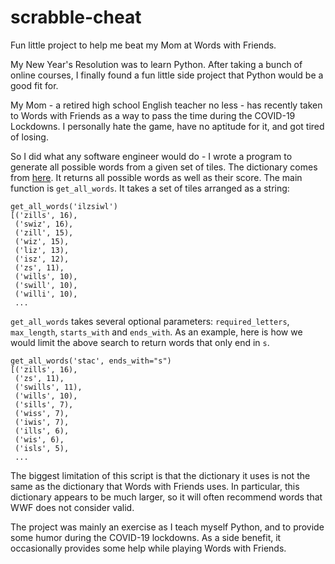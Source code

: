 # scrabble-cheat
Fun little project to help me beat my Mom at Words with Friends.

My New Year's Resolution was to learn Python. After taking a bunch of online courses, I finally found a fun
little side project that Python would be a good fit for.

My Mom - a retired high school English teacher no less - has recently taken to Words with Friends as a way
to pass the time during the COVID-19 Lockdowns. I personally hate the game, have no aptitude for it, and got 
tired of losing. 

So I did what any software engineer would do - I wrote a program to generate all possible words from a given
set of tiles. The dictionary comes from [here](https://github.com/dwyl/english-words/). It returns all possible words as 
well as their score. The main function is `get_all_words`. It takes a set of tiles arranged as a string:

````
get_all_words('ilzsiwl')
[('zills', 16),
 ('swiz', 16),
 ('zill', 15),
 ('wiz', 15),
 ('liz', 13),
 ('isz', 12),
 ('zs', 11),
 ('wills', 10),
 ('swill', 10),
 ('willi', 10),
 ...
````

`get_all_words` takes several optional parameters: `required_letters`, `max_length`, `starts_with` and `ends_with`. As an example, here is how we would limit the above search to return words that only end in `s`.
````
get_all_words('stac', ends_with="s")
[('zills', 16),
 ('zs', 11),
 ('swills', 11),
 ('wills', 10),
 ('sills', 7),
 ('wiss', 7),
 ('iwis', 7),
 ('ills', 6),
 ('wis', 6),
 ('isls', 5),
 ...
````

The biggest limitation of this script is that the dictionary it uses is not the same as the dictionary that Words with Friends uses. In particular, this dictionary appears to be much larger, so it will often recommend words that WWF does not consider valid. 

The project was mainly an exercise as I teach myself Python, and to provide some humor during the COVID-19 lockdowns. As a side benefit, it occasionally provides some help while playing Words with Friends. 

